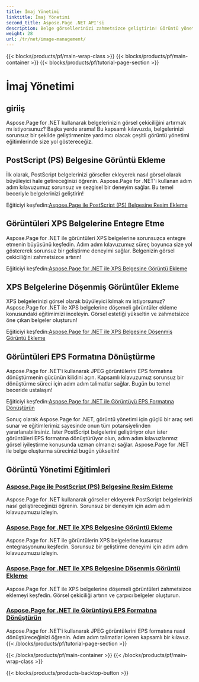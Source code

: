```yaml
---
title: İmaj Yönetimi
linktitle: İmaj Yönetimi
second_title: Aspose.Page .NET API'si
description: Belge görsellerinizi zahmetsizce geliştirin! Görüntü yönetimini kapsayan Aspose.Page .NET eğitimlerini keşfedin. Görüntü eklemekten formatları dönüştürmeye kadar her adımda ustalaşın.
weight: 28
url: /tr/net/image-management/
---
```


{{< blocks/products/pf/main-wrap-class >}}
{{< blocks/products/pf/main-container >}}
{{< blocks/products/pf/tutorial-page-section >}}

# İmaj Yönetimi

## giriiş

Aspose.Page for .NET kullanarak belgelerinizin görsel çekiciliğini artırmak mı istiyorsunuz? Başka yerde arama! Bu kapsamlı kılavuzda, belgelerinizi sorunsuz bir şekilde geliştirmenize yardımcı olacak çeşitli görüntü yönetimi eğitimlerinde size yol göstereceğiz.

## PostScript (PS) Belgesine Görüntü Ekleme

İlk olarak, PostScript belgelerinizi görseller ekleyerek nasıl görsel olarak büyüleyici hale getireceğinizi öğrenin. Aspose.Page for .NET'i kullanan adım adım kılavuzumuz sorunsuz ve sezgisel bir deneyim sağlar. Bu temel beceriyle belgelerinizi geliştirin!

 Eğiticiyi keşfedin:[Aspose.Page ile PostScript (PS) Belgesine Resim Ekleme](./add-image-to-postscript-ps-document/)

## Görüntüleri XPS Belgelerine Entegre Etme

Aspose.Page for .NET ile görüntüleri XPS belgelerine sorunsuzca entegre etmenin büyüsünü keşfedin. Adım adım kılavuzumuz süreç boyunca size yol göstererek sorunsuz bir geliştirme deneyimi sağlar. Belgenizin görsel çekiciliğini zahmetsizce artırın!

 Eğiticiyi keşfedin:[Aspose.Page for .NET ile XPS Belgesine Görüntü Ekleme](./add-image-to-xps-document/)

## XPS Belgelerine Döşenmiş Görüntüler Ekleme

XPS belgelerinizi görsel olarak büyüleyici kılmak mı istiyorsunuz? Aspose.Page for .NET ile XPS belgelerine döşemeli görüntüler ekleme konusundaki eğitimimizi inceleyin. Görsel estetiği yükseltin ve zahmetsizce öne çıkan belgeler oluşturun!

 Eğiticiyi keşfedin:[Aspose.Page for .NET ile XPS Belgesine Döşenmiş Görüntü Ekleme](./add-tiled-image-to-xps-document/)

## Görüntüleri EPS Formatına Dönüştürme

Aspose.Page for .NET'i kullanarak JPEG görüntülerini EPS formatına dönüştürmenin gücünün kilidini açın. Kapsamlı kılavuzumuz sorunsuz bir dönüştürme süreci için adım adım talimatlar sağlar. Bugün bu temel beceride ustalaşın!

 Eğiticiyi keşfedin:[Aspose.Page for .NET ile Görüntüyü EPS Formatına Dönüştürün](./convert-image-to-eps-format/)

Sonuç olarak Aspose.Page for .NET, görüntü yönetimi için güçlü bir araç seti sunar ve eğitimlerimiz sayesinde onun tüm potansiyelinden yararlanabilirsiniz. İster PostScript belgelerini geliştiriyor olun ister görüntüleri EPS formatına dönüştürüyor olun, adım adım kılavuzlarımız görsel iyileştirme konusunda uzman olmanızı sağlar. Aspose.Page for .NET ile belge oluşturma sürecinizi bugün yükseltin!
## Görüntü Yönetimi Eğitimleri
### [Aspose.Page ile PostScript (PS) Belgesine Resim Ekleme](./add-image-to-postscript-ps-document/)
Aspose.Page for .NET kullanarak görseller ekleyerek PostScript belgelerinizi nasıl geliştireceğinizi öğrenin. Sorunsuz bir deneyim için adım adım kılavuzumuzu izleyin.
### [Aspose.Page for .NET ile XPS Belgesine Görüntü Ekleme](./add-image-to-xps-document/)
Aspose.Page for .NET ile görüntülerin XPS belgelerine kusursuz entegrasyonunu keşfedin. Sorunsuz bir geliştirme deneyimi için adım adım kılavuzumuzu izleyin.
### [Aspose.Page for .NET ile XPS Belgesine Döşenmiş Görüntü Ekleme](./add-tiled-image-to-xps-document/)
Aspose.Page for .NET ile XPS belgelerine döşemeli görüntüleri zahmetsizce eklemeyi keşfedin. Görsel çekiciliği artırın ve çarpıcı belgeler oluşturun.
### [Aspose.Page for .NET ile Görüntüyü EPS Formatına Dönüştürün](./convert-image-to-eps-format/)
Aspose.Page for .NET'i kullanarak JPEG görüntülerini EPS formatına nasıl dönüştüreceğinizi öğrenin. Adım adım talimatlar içeren kapsamlı bir kılavuz.
{{< /blocks/products/pf/tutorial-page-section >}}

{{< /blocks/products/pf/main-container >}}
{{< /blocks/products/pf/main-wrap-class >}}

{{< blocks/products/products-backtop-button >}}
